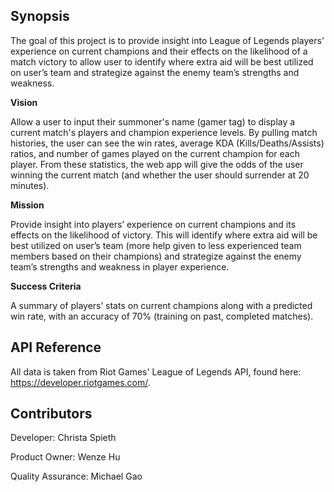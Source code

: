 ## Synopsis

The goal of this project is to provide insight into League of Legends players’ experience on current champions and their effects on the likelihood of a match victory to allow user to identify where extra aid will be best utilized on user’s team and strategize against the enemy team’s strengths and weakness.

**Vision**

Allow a user to input their summoner's name (gamer tag) to display a current match's players and champion experience levels. By pulling match histories, the user can see the win rates, average KDA (Kills/Deaths/Assists) ratios, and number of games played on the current champion for each player. From these statistics, the web app will give the odds of the user winning the current match (and whether the user should surrender at 20 minutes).

**Mission**

Provide insight into players’ experience on current champions and its effects on the likelihood of victory. This will identify where extra aid will be best utilized on user’s team (more help given to less experienced team members based on their champions) and strategize against the enemy team’s strengths and weakness in player experience.

**Success Criteria**

A summary of players’ stats on current champions along with a predicted win rate, with an accuracy of 70% (training on past, completed matches).


## API Reference

All data is taken from Riot Games' League of Legends API, found here: https://developer.riotgames.com/.


## Contributors

Developer: Christa Spieth

Product Owner: Wenze Hu

Quality Assurance: Michael Gao

